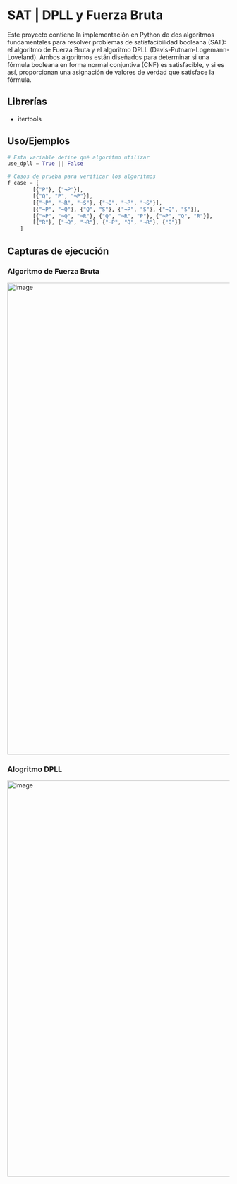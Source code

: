 
# SAT | DPLL y Fuerza Bruta 

Este proyecto contiene la implementación en Python de dos algoritmos fundamentales para resolver problemas de satisfacibilidad booleana (SAT): el algoritmo de Fuerza Bruta y el algoritmo DPLL (Davis-Putnam-Logemann-Loveland). Ambos algoritmos están diseñados para determinar si una fórmula booleana en forma normal conjuntiva (CNF) es satisfacible, y si es así, proporcionan una asignación de valores de verdad que satisface la fórmula.


## Librerías

- itertools


## Uso/Ejemplos

```python
# Esta variable define qué algoritmo utilizar
use_dpll = True || False

# Casos de prueba para verificar los algoritmos
f_case = [  
        [{"P"}, {"¬P"}],
        [{"Q", "P", "¬P"}],
        [{"¬P", "¬R", "¬S"}, {"¬Q", "¬P", "¬S"}],
        [{"¬P", "¬Q"}, {"Q", "S"}, {"¬P", "S"}, {"¬Q", "S"}],
        [{"¬P", "¬Q", "¬R"}, {"Q", "¬R", "P"}, {"¬P", "Q", "R"}],
        [{"R"}, {"¬Q", "¬R"}, {"¬P", "Q", "¬R"}, {"Q"}]
    ]
```

## Capturas de ejecución


### Algoritmo de Fuerza Bruta

<img width="1070" alt="image" src="https://github.com/user-attachments/assets/c6086066-3a9a-4e87-ab4b-baa6919a30bd">

### Alogritmo DPLL 

<img width="898" alt="image" src="https://github.com/user-attachments/assets/ed6e882f-1665-49e9-a5ed-80d4d1f7514c">

